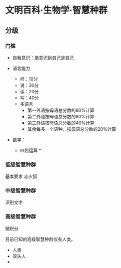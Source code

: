 # 文明百科·生物学·智慧种群

## 分级

### 门槛

* 自我意识：能意识到自己是自己


* 语言能力
  + 听：10分
  + 说：30分
  + 读：20分
  + 写：40分
  + 多语言
    - 第一外语按母语总分数的80%计算
	- 第二外语按母语总分数的60%计算
	- 第三外语按母语总分数的40%计算
	- 其余每多一个语种，按母语总分数的20%计算

* 数学：
  + 四则运算
    * 

### 低级智慧种群

基本要求
赤火狐

### 中级智慧种群

识别文字


### 高级智慧种群

微积分



目前已知的高级智慧种群仅有人类。

* 人类
* 双头人
* 